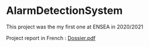 # AlarmDetectionSystem
This project was the my first one at ENSEA in 2020/2021

Project report in French :
[Dossier.pdf](https://github.com/remiglt/AlarmDetectionSystem/files/12324237/Dossier.pdf)
